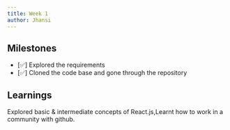 ```yaml
---
title: Week 1
author: Jhansi  
---
```


## Milestones
- [✅] Explored the requirements 
- [✅] Cloned the code base and gone through the repository 

## Learnings
Explored basic & intermediate concepts of React.js,Learnt how to work in a community with github.
